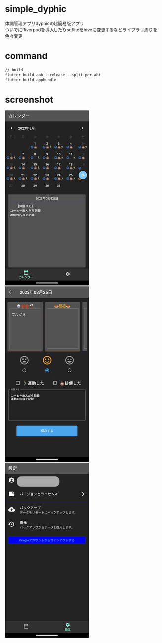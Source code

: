 # simple_dyphic
体調管理アプリdyphicの超簡易版アプリ  
ついでにRiverpodを導入したりsqfliteをhiveに変更するなどライブラリ周りを色々変更

# command
```
// build
flutter build aab --release --split-per-abi
flutter build appbundle
```

# screenshot
<img src="images/01_top_page.png" /> <img src="images/02_record_page.png" /> <img src="images/03_settings_page.png" />
